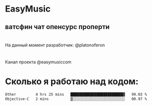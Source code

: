 # EasyMusic
## ватсфин чат опенсурс проперти

#
На данный момент разработчик: @platonoferon
#
Канал проекта @easymusiccom
#

# Сколько я работаю над кодом:
 <!--START_SECTION:waka-->

```txt
Other         4 hrs 25 mins   ████████████████████████▓   99.03 %
Objective-C   2 mins          ▒░░░░░░░░░░░░░░░░░░░░░░░░   00.97 %
```

<!--END_SECTION:waka-->

